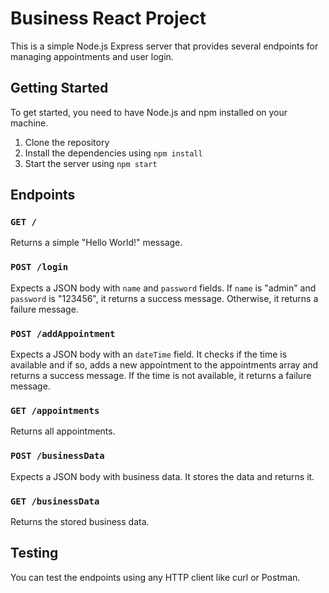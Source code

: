 # Business React Project

This is a simple Node.js Express server that provides several endpoints for managing appointments and user login.

## Getting Started

To get started, you need to have Node.js and npm installed on your machine.

1. Clone the repository
2. Install the dependencies using `npm install`
3. Start the server using `npm start`

## Endpoints

### `GET /`

Returns a simple "Hello World!" message.

### `POST /login`

Expects a JSON body with `name` and `password` fields. If `name` is "admin" and `password` is "123456", it returns a success message. Otherwise, it returns a failure message.

### `POST /addAppointment`

Expects a JSON body with an `dateTime` field. It checks if the time is available and if so, adds a new appointment to the appointments array and returns a success message. If the time is not available, it returns a failure message.

### `GET /appointments`

Returns all appointments.

### `POST /businessData`

Expects a JSON body with business data. It stores the data and returns it.

### `GET /businessData`

Returns the stored business data.

## Testing

You can test the endpoints using any HTTP client like curl or Postman.